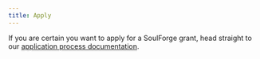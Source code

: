 ```yaml
---
title: Apply
---
```


If you are certain you want to apply for a SoulForge grant, head straight to our [application process documentation](Process/how-to-apply.md).

